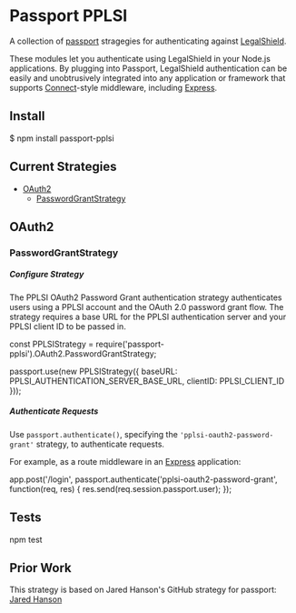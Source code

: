 # Passport PPLSI
A collection of [passport](http://www.passportjs.org/) stragegies for authenticating against [LegalShield](https://legalshield.com/).

These modules let you authenticate using LegalShield in your Node.js applications. By plugging into Passport, LegalShield authentication can be easily and unobtrusively integrated into any application or framework that supports [Connect](http://www.senchalabs.org/connect/)-style middleware, including [Express](http://expressjs.com/).

## Install
  $ npm install passport-pplsi

## Current Strategies
* [OAuth2](#oauth2)
  * [PasswordGrantStrategy](#passwordgrantstrategy)

## OAuth2

### PasswordGrantStrategy

##### Configure Strategy
The PPLSI OAuth2 Password Grant authentication strategy authenticates users using a PPLSI account and the OAuth 2.0 password grant flow. The strategy requires a base URL for the PPLSI authentication server and your PPLSI client ID to be passed in.

  const PPLSIStrategy = require('passport-pplsi').OAuth2.PasswordGrantStrategy;

  passport.use(new PPLSIStrategy({
    baseURL: PPLSI_AUTHENTICATION_SERVER_BASE_URL,
    clientID: PPLSI_CLIENT_ID
  }));

##### Authenticate Requests
Use `passport.authenticate()`, specifying the `'pplsi-oauth2-password-grant'` strategy, to authenticate requests.

For example, as a route middleware in an [Express](http://expressjs.com/) application:

  app.post('/login', passport.authenticate('pplsi-oauth2-password-grant', function(req, res) {
    res.send(req.session.passport.user);
  });

## Tests
  npm test

## Prior Work
This strategy is based on Jared Hanson's GitHub strategy for passport: [Jared Hanson](http://github.com/jaredhanson)
